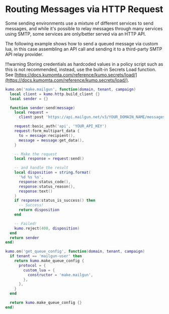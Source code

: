 # Routing Messages via HTTP Request

Some sending environments use a mixture of different services to send messages, and while it's possible to relay messages through many services using SMTP, some services are only/better served via an HTTP API.

The following example shows how to send a queued message via custom lua, in this case assembling an API call and sending it to a third-party SMTP API relay provider.

!!!warning
    Storing credentials as hardcoded values in a policy script such as this is not recommended, instead, use the built-in Secrets Load function. See [https://docs.kumomta.com/reference/kumo.secrets/load/](https://docs.kumomta.com/reference/kumo.secrets/load/).

```lua
kumo.on('make.mailgun', function(domain, tenant, campaign)
  local client = kumo.http.build_client {}
  local sender = {}

  function sender:send(message)
    local request =
      client:post 'https://api.mailgun.net/v3/YOUR_DOMAIN_NAME/messages.mime'

    request:basic_auth('api', 'YOUR_API_KEY')
    request:form_multipart_data {
      to = message:recipient(),
      message = message:get_data(),
    }

    -- Make the request
    local response = request:send()

    -- and handle the result
    local disposition = string.format(
      '%d %s %s',
      response:status_code(),
      response:status_reason(),
      response:text()
    )
    if response:status_is_success() then
      -- Success!
      return disposition
    end

    -- Failed!
    kumo.reject(400, disposition)
  end
  return sender
end)

kumo.on('get_queue_config', function(domain, tenant, campaign)
  if tenant == 'mailgun-user' then
    return kumo.make_queue_config {
      protocol = {
        custom_lua = {
          constructor = 'make.mailgun',
        },
      },
    }
  end

  return kumo.make_queue_config {}
end)
```